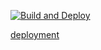 [![Build and Deploy](https://github.com/jayendrx/muj_nav/actions/workflows/deploy.yml/badge.svg)](https://github.com/jayendrx/muj_nav/actions/workflows/deploy.yml)

[deployment](https://jayendrx.github.io/muj_nav/)
